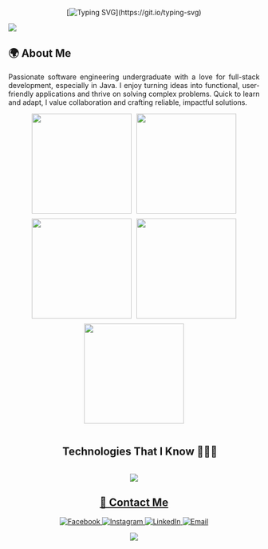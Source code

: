 <div align="center">

[![Typing SVG](https://readme-typing-svg.demolab.com?font=Jersey+15&size=30&pause=1000&color=42C3B4&background=9D56FF00&center=true&vCenter=true&repeat=true&random=false&width=435&lines=Hello!+Welcome+to+Ishan's+GitHub+page.)](https://git.io/typing-svg)  

<div align="left">

![](https://github.com/halfrost/halfrost/blob/master/icons/header_.png)

## 🌍 About Me
<p align="justify">
Passionate software engineering undergraduate with a love for full-stack development, especially in Java. I enjoy turning ideas into functional, user-friendly applications and thrive on solving complex problems. Quick to learn and adapt, I value collaboration and crafting reliable, impactful solutions.
</p>


<!-- =============================================================Stats================================================================= -->

<p align="center" style="display: flex; justify-content: center; gap: 10px; flex-wrap: wrap;">
  <!-- Dark Mode Stats -->
  <a href="https://github.com/anuraghazra/github-readme-stats#gh-dark-mode-only">
    <img height=200 src="https://github-readme-stats.vercel.app/api?username=IshanD101&show_icons=true&theme=gotham&count_private=true&cache_seconds=86400#gh-dark-mode-only" />
  </a>
  <a href="https://github.com/anuraghazra/github-readme-stats#gh-dark-mode-only">
    <img height=200 src="https://github-readme-stats.vercel.app/api/top-langs/?username=IshanD101&layout=compact&langs_count=10&hide=jupyter%20notebook,html,css&card_width=330&theme=gotham&cache_seconds=86400#gh-dark-mode-only" />
  </a>
  <a href="https://github.com/denvercoder1/github-readme-streak-stats#gh-dark-mode-only">
    <img height=200 src="https://nirzak-streak-stats.vercel.app/?user=IshanD101&theme=dark&hide_border=false" />
  </a>
  
  <!-- Light Mode Stats -->
  <a href="https://github.com/anuraghazra/github-readme-stats#gh-light-mode-only">
    <img height=200 src="https://github-readme-stats.vercel.app/api?username=IshanD101&show_icons=true&theme=catppuccin_latte&count_private=true&cache_seconds=86400#gh-light-mode-only" />
  </a>
  <a href="https://github.com/anuraghazra/github-readme-stats#gh-light-mode-only">
    <img height=200 src="https://github-readme-stats.vercel.app/api/top-langs/?username=IshanD101&layout=compact&langs_count=10&hide=jupyter%20notebook,html,css&card_width=330&theme=catppuccin_latte&cache_seconds=86400#gh-light-mode-only" />
  </a>
</p>


<!-- =============================================================Tech================================================================= -->

<div id="user-content-toc">
  <ul align="center">
    <summary><h2 style="display: inline-block">Technologies That I Know 👨🏻‍💻</h2></summary>
  </ul>
</div>

<!-- Tech Stack Icons -->
<p align="center">
  <a href="https://skillicons.dev">
    <img src="https://skillicons.dev/icons?i=java,py,js,ts,dart,kotlin,html,css,react,vite,angular,tailwind,spring,nodejs,express,kafka,mysql,postgres,mongodb,hibernate,docker,kubernetes,aws,gcp,git,github,flutter,postman&perline=10" />
  </a>
</p>

<!-- =============================================================Contact Area================================================================= -->


<h2 align="center"><u><b>💬 Contact Me</b></u></h2>
<div align="center">
  <a href="https://www.facebook.com/Ishan Dakshina" target="_blank">
    <img src="https://img.shields.io/badge/Facebook-1877F2?style=for-the-badge&logo=facebook&logoColor=white" alt="Facebook"/>
  </a>
  <a href="https://www.instagram.com/ishan.d._" target="_blank">
    <img src="https://img.shields.io/badge/Instagram-E4405F?style=for-the-badge&logo=instagram&logoColor=white" alt="Instagram"/>
  </a>
  <a href="www.linkedin.com/in/ishan-dakshina-6a0454248" target="_blank">
    <img src="https://img.shields.io/badge/LinkedIn-0A66C2?style=for-the-badge&logo=linkedin&logoColor=white" alt="LinkedIn"/>
  </a>
  <a href="mailto:dakshinaishan88@gmail.com" target="_blank">
    <img src="https://img.shields.io/badge/Email-D14836?style=for-the-badge&logo=gmail&logoColor=white" alt="Email"/>
  </a>
</div>




<!--Footer--> 
<p align="center">
  <img src="https://capsule-render.vercel.app/api?type=waving&color=gradient&height=65&section=footer"/>
</p>
